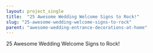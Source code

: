 ```yaml
---
layout: project_single
title:  "25 Awesome Wedding Welcome Signs to Rock!"
slug: "25-awesome-wedding-welcome-signs-to-rock"
parent: "awesome-wedding-entrance-decorations-at-home"
---
```

25 Awesome Wedding Welcome Signs to Rock!